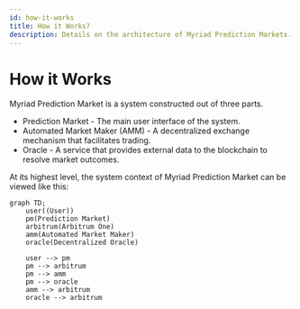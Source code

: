 ```yaml
---
id: how-it-works
title: How it Works?
description: Details on the architecture of Myriad Prediction Markets.
---
```


# How it Works

Myriad Prediction Market is a system constructed out of three parts.

- Prediction Market - The main user interface of the system.
- Automated Market Maker (AMM) - A decentralized exchange mechanism that facilitates trading.
- Oracle - A service that provides external data to the blockchain to resolve market outcomes.

At its highest level, the system context of Myriad Prediction Market can be viewed like this:

```mermaid
graph TD;
    user((User))
    pm(Prediction Market)
    arbitrum(Arbitrum One)
    amm(Automated Market Maker)
    oracle(Decentralized Oracle)

    user --> pm
    pm --> arbitrum
    pm --> amm
    pm --> oracle
    amm --> arbitrum
    oracle --> arbitrum
```